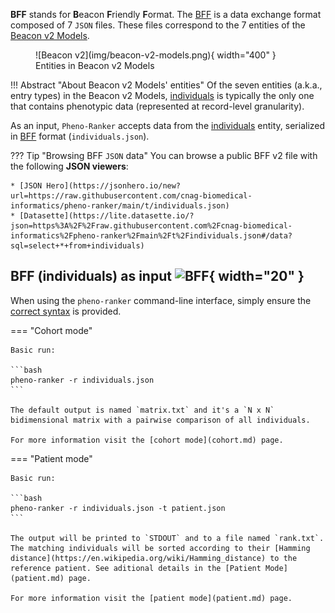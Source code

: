 **BFF** stands for **B**eacon **F**riendly **F**ormat. The [BFF](https://b2ri-documentation.readthedocs.io/en/latest/data-ingestion) is a data exchange format composed of 7 `JSON` files. These files correspond to the 7 entities of the [Beacon v2 Models](https://docs.genomebeacons.org/models).

<figure markdown>
   ![Beacon v2](img/beacon-v2-models.png){ width="400" }
   <figcaption>Entities in Beacon v2 Models</figcaption>
</figure>

!!! Abstract "About Beacon v2 Models' entities"
    Of the seven entities (a.k.a., entry types) in the Beacon v2 Models, [individuals](https://docs.genomebeacons.org/schemas-md/individuals_defaultSchema) is typically the only one that contains phenotypic data (represented at record-level granularity).

As an input, `Pheno-Ranker` accepts data from the [individuals](https://docs.genomebeacons.org/schemas-md/individuals_defaultSchema) entity, serialized in [BFF](https://b2ri-documentation.readthedocs.io/en/latest/data-ingestion) format (`individuals.json`).

??? Tip "Browsing BFF `JSON` data"
    You can browse a public BFF v2 file with the following **JSON viewers**:

    * [JSON Hero](https://jsonhero.io/new?url=https://raw.githubusercontent.com/cnag-biomedical-informatics/pheno-ranker/main/t/individuals.json)
    * [Datasette](https://lite.datasette.io/?json=https%3A%2F%2Fraw.githubusercontent.com%2Fcnag-biomedical-informatics%2Fpheno-ranker%2Fmain%2Ft%2Findividuals.json#/data?sql=select+*+from+individuals)

## BFF (individuals) as input ![BFF](https://avatars.githubusercontent.com/u/33450937?s=200&v=4){ width="20" }

When using the `pheno-ranker` command-line interface, simply ensure the [correct syntax](https://github.com/cnag-biomedical-informatics/pheno-ranker#synopsis) is provided.


=== "Cohort mode"

    Basic run:

    ```bash
    pheno-ranker -r individuals.json
    ```

    The default output is named `matrix.txt` and it's a `N x N` bidimensional matrix with a pairwise comparison of all individuals.

    For more information visit the [cohort mode](cohort.md) page.

=== "Patient mode"

    Basic run:

    ```bash
    pheno-ranker -r individuals.json -t patient.json
    ```

    The output will be printed to `STDOUT` and to a file named `rank.txt`. The matching individuals will be sorted according to their [Hamming distance](https://en.wikipedia.org/wiki/Hamming_distance) to the reference patient. See aditional details in the [Patient Mode](patient.md) page.
   
    For more information visit the [patient mode](patient.md) page.

